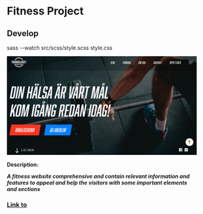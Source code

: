 # Fitness Project

## Develop

sass --watch src/scss/style.scss style.css

![Fitness Project](https://github.com/Jonasodiq/Fitness/blob/main/assets/images/fitness.png)

**Description:**

**_A fitness website comprehensive and contain relevant information and features to appeal and help the visitors with some important elements and sections_**

### [Link to](https://warm-halva-fd47e0.netlify.app/#home)

